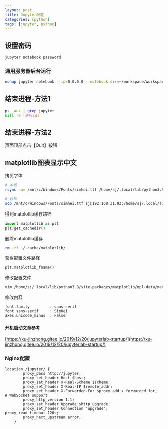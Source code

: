 ```yaml
---
layout: post
title: Jupyter配置
categories: [python]
tags: [jupyter, python]
---
```

## 设置密码

```sh
jupyter notebook password
```

### 通用服务器后台运行

```sh
nohup jupyter notebook --ip=0.0.0.0 --notebook-dir=~/workspace/workspace_python > jupyter.log 2>&1 &
```

## 结束进程-方法1

```sh
ps -aux | grep jupyter
kill -9 [进程id]
```

## 结束进程-方法2

页面顶部点击【Quit】按钮

## matplotlib图表显示中文

拷贝字体

```sh
# 本地
rsync -av /mnt/c/Windows/Fonts/simhei.ttf /home/sj/.local/lib/python3.9/site-packages/matplotlib/mpl-data/fonts/ttf/

# 远程
scp /mnt/c/Windows/Fonts/simhei.ttf sj@192.168.31.93:/home/sj/.local/lib/python3.8/site-packages/matplotlib/mpl-data/fonts/ttf/
```

得到matplotlib缓存路径

```Python
import matplotlib as plt
plt.get_cachedir()
```

删除matplotlib缓存
```sh
rm -rf ~/.cache/matplotlib/
```

获得配置文件路径

```Python
plt.matplotlib_fname()
```

修改配置文件
```sh
vim /home/sj/.local/lib/python3.8/site-packages/matplotlib/mpl-data/matplotlibrc
```

修改内容
```
font.family         : sans-serif
font.sans-serif     : SimHei
axes.unicode_minus  : False
```

#### 开机启动文章参考

[https://xu-jinzhong.gitee.io/2019/12/20/jupyterlab-startup/](https://xu-jinzhong.gitee.io/2019/12/20/jupyterlab-startup/)

### Nginx配置

```nginx
location /jupyter/ {
        proxy_pass http://jupyter;
        proxy_set_header Host $host;
        proxy_set_header X-Real-Scheme $scheme;
        proxy_set_header X-Real-IP $remote_addr;
        proxy_set_header X-Forwarded-For $proxy_add_x_forwarded_for;
# WebSocket support
        proxy_http_version 1.1;
        proxy_set_header Upgrade $http_upgrade;
        proxy_set_header Connection "upgrade";
proxy_read_timeout 120s;
        proxy_next_upstream error;
    }
```
